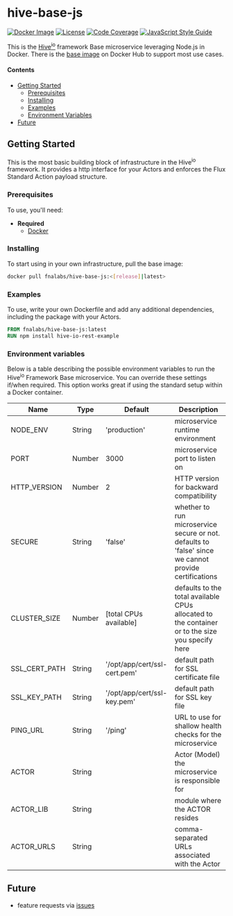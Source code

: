 # hive-base-js

[![Docker Image][docker-image]][docker-url]
[![License][license-image]][license-url]
[![Code Coverage][codecov-image]][codecov-url]
[![JavaScript Style Guide][style-image]][style-url]

This is the [Hive<sup>io</sup>](https://hiveframework.io) framework Base microservice leveraging Node.js in Docker. There is the [base image](https://hub.docker.com/r/fnalabs/hive-base-js/) on Docker Hub to support most use cases.

#### Contents

- [Getting Started](#getting-started)
    - [Prerequisites](#prerequisites)
    - [Installing](#installing)
    - [Examples](#examples)
    - [Environment Variables](#environment-variables)
- [Future](#future)

## Getting Started

This is the most basic building block of infrastructure in the Hive<sup>io</sup> framework. It provides a http interface for your Actors and enforces the Flux Standard Action payload structure.

### Prerequisites

To use, you'll need:

- **Required**
    - [Docker](https://www.docker.com)

### Installing

To start using in your own infrastructure, pull the base image:

```sh
docker pull fnalabs/hive-base-js:<[release]|latest>
```

### Examples

To use, write your own Dockerfile and add any additional dependencies, including the package with your Actors.

```dockerfile
FROM fnalabs/hive-base-js:latest
RUN npm install hive-io-rest-example
```

### Environment variables

Below is a table describing the possible environment variables to run the Hive<sup>io</sup> Framework Base microservice. You can override these settings if/when required. This option works great if using the standard setup within a Docker container.

Name               | Type    | Default                       | Description
------------------ | ------- | ----------------------------- | -------------------------------------------------------
NODE_ENV           | String  | 'production'                  | microservice runtime environment
PORT               | Number  | 3000                          | microservice port to listen on
HTTP_VERSION       | Number  | 2                             | HTTP version for backward compatibility
SECURE             | String  | 'false'                       | whether to run microservice secure or not. defaults to 'false' since we cannot provide certifications
CLUSTER_SIZE       | Number  | [total CPUs available]        | defaults to the total available CPUs allocated to the container or to the size you specify here
SSL_CERT_PATH      | String  | '/opt/app/cert/ssl-cert.pem'  | default path for SSL certificate file
SSL_KEY_PATH       | String  | '/opt/app/cert/ssl-key.pem'   | default path for SSL key file
PING_URL           | String  | '/ping'                       | URL to use for shallow health checks for the microservice
ACTOR              | String  |                               | Actor (Model) the microservice is responsible for
ACTOR_LIB          | String  |                               | module where the ACTOR resides
ACTOR_URLS         | String  |                               | comma-separated URLs associated with the Actor

## Future

- feature requests via [issues](https://github.com/fnalabs/hive-io/issues)

[docker-image]: https://images.microbadger.com/badges/version/fnalabs/hive-base-js.svg
[docker-url]: https://hub.docker.com/r/fnalabs/hive-base-js/

[license-image]: https://img.shields.io/badge/License-Apache%202.0-blue.svg
[license-url]: https://github.com/fnalabs/hive-io/blob/master/containers/hive-base-js/LICENSE

[codecov-image]: https://circleci.com/github/fnalabs/hive-io.svg
[codecov-url]: https://codecov.io/gh/fnalabs/hive-io

[style-image]: https://img.shields.io/badge/code_style-standard-brightgreen.svg
[style-url]: https://standardjs.com

